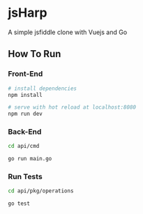 # jsHarp
A simple jsfiddle clone with Vuejs and Go

## How To Run

### Front-End
``` bash
# install dependencies
npm install

# serve with hot reload at localhost:8080
npm run dev
```

### Back-End

``` bash
cd api/cmd

go run main.go
```

### Run Tests

```bash
cd api/pkg/operations

go test
```
